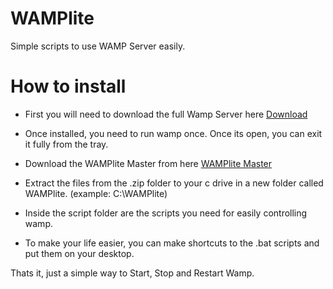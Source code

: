 # WAMPlite
Simple scripts to use WAMP Server easily. 

# How to install
* First you will need to download the full Wamp Server here [Download](https://netcologne.dl.sourceforge.net/project/wampserver/WampServer%203/WampServer%203.0.0/Updates/wampserver3_x86_x64_update3.2.9.exe)

* Once installed, you need to run wamp once. Once its open, you can exit it fully from the tray. 

* Download the WAMPlite Master from here [WAMPlite Master](https://github.com/PandazLAB/WAMPLite/archive/refs/heads/main.zip)

* Extract the files from the .zip folder to your c drive in a new folder called WAMPlite. (example: C:\WAMPlite)

* Inside the script folder are the scripts you need for easily controlling wamp.

* To make your life easier, you can make shortcuts to the .bat scripts and put them on your desktop. 

Thats it, just a simple way to Start, Stop and Restart Wamp. 
